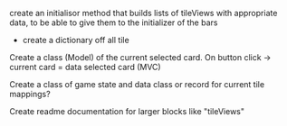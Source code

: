 create an initialisor method that builds lists of tileViews with appropriate data, 
to be able to give them to the initializer of the bars

- create a dictionary off all tile 

Create a class (Model) of the current selected card. On button click -> current card = data selected card (MVC)


Create a class of game state and data
class or record for current tile mappings?


Create readme documentation for larger blocks like "tileViews"